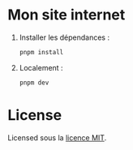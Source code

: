 # Mon site internet

1. Installer les dépendances :

   ```bash
   pnpm install
   ```

2. Localement :

   ```bash
   pnpm dev
   ```

# License

Licensed sous la [licence MIT](https://github.com/PyHahiro/jonathan-website/blob/master/LICENSE).
